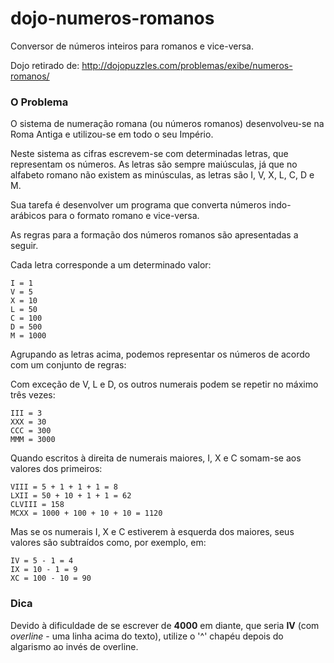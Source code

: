 # dojo-numeros-romanos
Conversor de números inteiros para romanos e vice-versa.

Dojo retirado de: http://dojopuzzles.com/problemas/exibe/numeros-romanos/

### O Problema

O sistema de numeração romana (ou números romanos) desenvolveu-se na Roma Antiga e utilizou-se em todo o seu Império.

Neste sistema as cifras escrevem-se com determinadas letras, que representam os números. As letras são sempre maiúsculas, 
já que no alfabeto romano não existem as minúsculas, as letras são I, V, X, L, C, D e M.

Sua tarefa é desenvolver um programa que converta números indo-arábicos para o formato romano e vice-versa.

As regras para a formação dos números romanos são apresentadas a seguir.

Cada letra corresponde a um determinado valor:
```
I = 1
V = 5
X = 10
L = 50
C = 100
D = 500
M = 1000
```

Agrupando as letras acima, podemos representar os números de acordo com um conjunto de regras:

Com exceção de V, L e D, os outros numerais podem se repetir no máximo três vezes:
```
III = 3
XXX = 30
CCC = 300
MMM = 3000
```

Quando escritos à direita de numerais maiores, I, X e C somam-se aos valores dos primeiros:
```
VIII = 5 + 1 + 1 + 1 = 8
LXII = 50 + 10 + 1 + 1 = 62
CLVIII = 158
MCXX = 1000 + 100 + 10 + 10 = 1120
```

Mas se os numerais I, X e C estiverem à esquerda dos maiores, seus valores são subtraídos como, por exemplo, em:
```
IV = 5 - 1 = 4
IX = 10 - 1 = 9
XC = 100 - 10 = 90
```

### Dica

Devido à dificuldade de se escrever de **4000** em diante, que seria **IV** (com *overline* - uma linha acima do texto), 
utilize o '^' chapéu depois do algarismo ao invés de overline.
